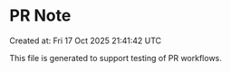 # PR Note

Created at: Fri 17 Oct 2025 21:41:42 UTC

This file is generated to support testing of PR workflows.
